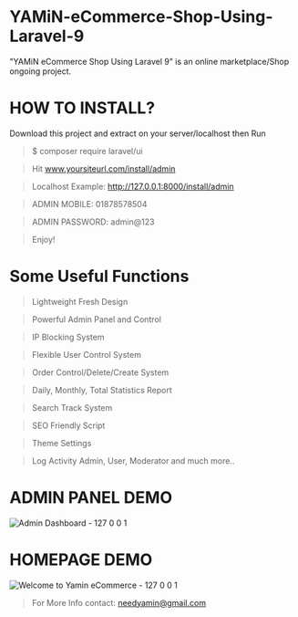 # YAMiN-eCommerce-Shop-Using-Laravel-9
"YAMiN eCommerce Shop Using Laravel 9" is an online marketplace/Shop ongoing project.

# HOW TO INSTALL?

Download this project and extract on your server/localhost then Run
> $ composer require laravel/ui

> Hit www.yoursiteurl.com/install/admin 

> Localhost Example: http://127.0.0.1:8000/install/admin


> ADMIN MOBILE: 01878578504 

> ADMIN PASSWORD: admin@123

> Enjoy!

# Some Useful Functions
> Lightweight Fresh Design

> Powerful Admin Panel and Control

> IP Blocking System

> Flexible User Control System

> Order Control/Delete/Create System

> Daily, Monthly, Total Statistics Report

> Search Track System

> SEO Friendly Script

> Theme Settings

> Log Activity Admin, User, Moderator and much more..


# ADMIN PANEL DEMO
![Admin Dashboard - 127 0 0 1](https://user-images.githubusercontent.com/16277392/229377154-b9a4c43e-6fe6-45f9-a6e9-f9ee510c9d27.png)

# HOMEPAGE DEMO
![Welcome to Yamin eCommerce - 127 0 0 1](https://user-images.githubusercontent.com/16277392/229377213-0e91e7e7-b044-4d6a-ae7e-952297ebccca.png)

> For More Info contact: needyamin@gmail.com


